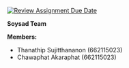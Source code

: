 [![Review Assignment Due Date](https://classroom.github.com/assets/deadline-readme-button-22041afd0340ce965d47ae6ef1cefeee28c7c493a6346c4f15d667ab976d596c.svg)](https://classroom.github.com/a/k6kO_4Go)

**Soysad Team**

**Members:**
* Thanathip Sujitthananon (662115023)
* Chawaphat Akaraphat (662115023)
